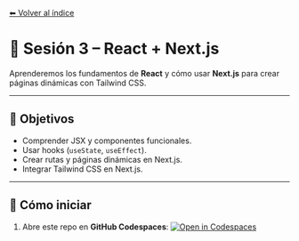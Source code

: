 [⬅ Volver al índice](https://github.com/brunoggm/webjs-sessions)

# 📝 Sesión 3 – React + Next.js

Aprenderemos los fundamentos de **React** y cómo usar **Next.js** para crear páginas dinámicas con Tailwind CSS.

---

## 🎯 Objetivos
- Comprender JSX y componentes funcionales.
- Usar hooks (`useState`, `useEffect`).
- Crear rutas y páginas dinámicas en Next.js.
- Integrar Tailwind CSS en Next.js.

---

## 🚀 Cómo iniciar
1. Abre este repo en **GitHub Codespaces**:
   [![Open in Codespaces](https://img.shields.io/badge/Open_in-Codespaces-blueviolet?logo=github)](https://codespaces.new/brunoggm/web-s03-react-next?quickstart=1)
